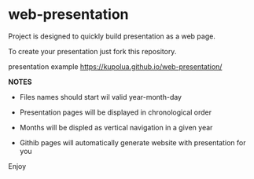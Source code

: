 # web-presentation

Project is designed to quickly build presentation as a web page.

To create your presentation just fork this repository.

presentation example https://kupolua.github.io/web-presentation/

**NOTES**
- Files names should start wil valid year-month-day

- Presentation pages will be displayed in chronological order

- Months will be displed as vertical navigation in a given year

- Githib pages will automatically generate website with presentation for you

Enjoy
